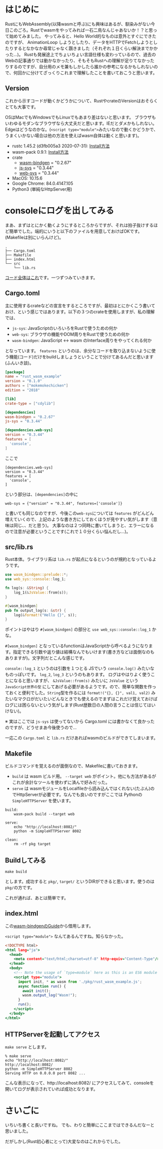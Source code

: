 はじめに
========
RustにもWebAssembly(以降wasmと呼ぶ)にも興味はあるが、馴染みがない今日このごろ。Rustでwasmをやってみれば一石二鳥なんじゃあないか！？と思って始めてみました。
やってみると、Hello World的なものは意外とすぐにできたのですが、 AnimationLoop しようとしたり、データをHTTPでFetchしようとしたりするとなかなか尋常じゃなく躓きました（それぞれ１日くらい解決までかかった...)。
Rustも発展途上でちょいちょい言語仕様も変わっているので、過去のWebの記事通りでは動かなかったり、そもそもRustへの理解が足りてなかったりするのですが、自分用のメモ兼もしかしたら誰かの参考になるかもしれないので、何回かに分けてざっくりこれまで理解したことを書いておこうと思います。

## Version
これから示すコードが動くかどうかについて、RustやcrateのVersionはおそらくとても大事です。

OSはMacでもWindowsでもLinuxでもあまり差はないと思います。
ブラウザもいわゆるモダンなブラウザなら大丈夫だと思います。IEだとダメかもしれない。Edgeはどうなのかな。(`<script type="module">`みたいなので動くかどうかで、うまくいかない場合は他の方法を使えばwasm自体は動くと思います)。

- rustc 1.45.2 (d3fb005a3 2020-07-31): [Install方法](https://www.rust-lang.org/tools/install)
- wasm-pack 0.9.1: [Install方法](https://rustwasm.github.io/wasm-pack/installer/)
- crate
    - [wasm-bindgen](https://github.com/rustwasm/wasm-bindgen) = "0.2.67"
    - [js-sys](https://rustwasm.github.io/wasm-bindgen/api/js_sys/) = "0.3.44"
    - [web-sys](https://rustwasm.github.io/wasm-bindgen/api/web_sys/) = "0.3.44"
- MacOS: 10.15.6
- Google Chrome: 84.0.4147.105
- Python3 (単純なHttpServer用)

# consoleにログを出してみる
まあ、まずはとにかく動くようにするところからですが、それは拍子抜けするほど簡単でした。端的にいうと以下のファイルを用意しておけばOKです。(Makefileは別にいらんけど)。

```
.
├── Cargo.toml
├── Makefile
├── index.html
└── src
    └── lib.rs
```

[コード全体はこれ](https://github.com/mokemokechicken/rust_wasm_example/tree/master/example1)です。一つずつみていきます。

## Cargo.toml
主に使用するcrateなどの宣言をするところですが、最初はとにかくこう書いておけ、という感じではあります。以下の３つのcrateを使用しますが、私の理解では、

- `js-sys`: JavaScriptのいろいろをRustで使うための何か
- `web-sys`: ブラウザの機能やDOM周りをRustで使うための何か
- `wasm-bindgen`: JavaScript <-> wasm のInterface周りをやってくれる何か

となっています。 `features` というのは、余分なコードを取り込まないように使う機能(コード)だけをbuildしましょうということで分けてあるんだと思います(ふんいき談)。

```toml:Cargo.toml
[package]
name = "rust_wasm_example"
version = "0.1.0"
authors = ["mokemokechicken"]
edition = "2018"

[lib]
crate-type = ["cdylib"]

[dependencies]
wasm-bindgen = "0.2.67"
js-sys = "0.3.44"

[dependencies.web-sys]
version = "0.3.44"
features = [
  'console',
]
```

ここで

```
[dependencies.web-sys]
version = "0.3.44"
features = [
  'console',
]
```

という部分は、`[dependencies]`の中に

```
web-sys = {"version" = "0.3.44", features=['console']}
```

と書いても同じなのですが、今後この`web-sys`については `features` がどんどん増えていくので、上記のような書き方にしておくほうが見やすい気がします（意味は同じ、、だと思う)。
大事なのは２つ同時に書いてしまうと、エラーになるので注意が必要ということです(これで１０分くらい悩んだし...)。

## src/lib.rs
Rust本体。ライブラリ系は `lib.rs` が起点になるというのが規約となっているようです。

```rust:lib.rs
use wasm_bindgen::prelude::*;
use web_sys::console::log_1;

fn log(s: &String) {
    log_1(&JsValue::from(s));
}

#[wasm_bindgen]
pub fn output_log(s: &str) {
    log(&format!("Hello {}", s));
}
```

ポイントはやはり `#[wasm_bindgen]` の部分と `use web_sys::console::log_1` かな。

`#[wasm_bindgen]` となっているfunctionはJavaScriptから呼べるようになります。指定できる引数や返り値は結構なんでもいけます(書き方などは面倒なのもありますが)。文字列だとこんな感じです。

`console::log_1` というのは引数を１つとる JSでいう `console.log()` みたいなものっぽいです。 `log_2`, `log_3` というのもあります。
ログはやはりよく使うことになると思いますが、 `&JsValue::from(s)` みたいに `JsValue` という `JavaScript世界の型` にしてあげる必要があるようです。ので、簡単な関数を作っておくと便利でした。`String`型を作るには `format!("{}, {}", val1, val2)` みたいなマクロがだいたいどんなときでも使えるのでまずはこれだけ覚えておけばログには困らないという気がします(Rust歴数日の人間の言うことは信じてはいけない)。

※ 実はここでは `js-sys` は使ってないから Cargo.toml には書かなくて良かったのですが、どうせまあ今後使うので...

一応この `Cargo.toml` と `lib.rs` だけあればwasmのビルドができてしまいます。

## Makefile
ビルドコマンドを覚えるのが面倒なので、Makefileに書いておきます。
- `build` は wasm ビルド用。 `--target web` がポイント。他にも方法があるがこれが余計なツールを使わずに済んで好みだった。
- `serve` は wasmモジュールをLocalfileから読み込んではくれない(たぶん)のでHttpServerが必要です。なんでも良いのですがここでは Pythonの `SimpleHTTPServer` を使います。

```makefile:Makefile
build:
	wasm-pack build --target web

serve:
	echo "http://localhost:8082/"
	python -m SimpleHTTPServer 8082

clean:
	rm -rf pkg target
```

## Buildしてみる

```
make build
```

とします。成功すると `pkg/`, `target/` というDIRができると思います。使うのは `pkg/`の方です。

これが通れば、あとは簡単です。

## index.html
この[wasm-bindgenのGuide](https://rustwasm.github.io/docs/wasm-bindgen/examples/without-a-bundler.html)から借用します。

`<script type="module">` なんてあるんですね。知らなかった。

```html:index.html
<!DOCTYPE html>
<html lang="ja">
  <head>
    <meta content="text/html;charset=utf-8" http-equiv="Content-Type"/>
  </head>
  <body>
    <!-- Note the usage of `type=module` here as this is an ES6 module -->
    <script type="module">
      import init, * as wasm from './pkg/rust_wasm_example.js';
      async function run() {
        await init();
        wasm.output_log("Wasm!");
      }
      run();
    </script>
  </body>
</html>
```

## HTTPServerを起動してアクセス
`make serve` とします。

```
% make serve
echo "http://localhost:8082/"
http://localhost:8082/
python -m SimpleHTTPServer 8082
Serving HTTP on 0.0.0.0 port 8082 ...
```

こんな表示になって、http://localhost:8082/ にアクセスしてみて、consoleを開いてログが表示されていれば成功となります。

# さいごに
いちいち書くと長いですね。
でも、わりと簡単にここまではできるんだなーと思いました。

だがしかし(Rust初心者にとって)大変なのはこれからでした。

